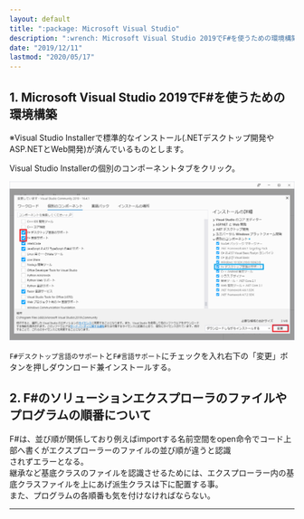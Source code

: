 ```yaml
---
layout: default
title: ":package: Microsoft Visual Studio"
description: ":wrench: Microsoft Visual Studio 2019でF#を使うための環境構築"
date: "2019/12/11"
lastmod: "2020/05/17"
---
```


## 1. Microsoft Visual Studio 2019でF#を使うための環境構築

※Visual Studio Installerで標準的なインストール(.NETデスクトップ開発やASP.NETとWeb開発)が済んでいるものとします。  

Visual Studio Installerの個別のコンポーネントタブをクリック。 

![1-1](VsAddInst/VsFsharpInstalls.png)

`F#デスクトップ言語のサポート`と`F#言語サポート`にチェックを入れ右下の「変更」ボタンを押しダウンロード兼インストールする。  

## 2. F#のソリューションエクスプローラのファイルやプログラムの順番について

F#は、並び順が関係しており例えばimportする名前空間をopen命令でコード上部へ書くがエクスプローラーのファイルの並び順が違うと認識  
されずエラーとなる。  
継承など基底クラスのファイルを認識させるためには、エクスプローラー内の基底クラスファイルを上にあげ派生クラスは下に配置する事。  
また、プログラムの各順番も気を付けなければならない。  

* * *

